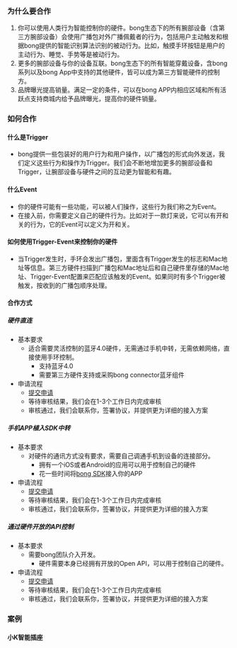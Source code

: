 ### 为什么要合作
1. 你可以使用人类行为智能控制你的硬件。bong生态下的所有腕部设备（含第三方腕部设备）会使用广播包对外广播佩戴者的行为，包括用户主动触发和根据bong提供的智能识别算法识别的被动行为。比如，触摸手环按钮是用户的主动行为、睡觉、手势等是被动行为。
2. 更多的腕部设备与你的设备互联。bong生态下的所有智能穿戴设备，含bong系列以及bong App中支持的其他硬件，皆可以成为第三方智能硬件的控制方。
3. 品牌曝光提高销量。满足一定的条件，可以在bong APP内相应区域和所有活跃点支持商城内给予品牌曝光，提高你的硬件销量。

### 如何合作
#### 什么是Trigger
- bong提供一些包装好的用户行为和用户操作，以广播包的形式向外发送，我们定义这些行为和操作为Trigger。我们会不断地增加更多的腕部设备和Trigger，让腕部设备与硬件之间的互动更为智能和有趣。

#### 什么Event
- 你的硬件可能有一些功能，可以被人们操作，这些行为我们称之为Event。
- 在接入前，你需要定义自己的硬件行为。比如对于一款灯来说，它可以有开和关的行为，它的Event可以定义为开和关。

#### 如何使用Trigger-Event来控制你的硬件
- 当Trigger发生时，手环会发出广播包，里面含有Trigger发生的标志和Mac地址等信息。第三方硬件扫描到广播包和Mac地址后和自己硬件里存储的Mac地址、Trigger-Event配置来匹配应该触发的Event。如果同时有多个Trigger被触发，按收到的广播包顺序处理。

#### 合作方式
##### 硬件直连
- 基本要求
     - 适合需要灵活控制的蓝牙4.0硬件，无需通过手机中转，无需依赖网络，直接使用手环控制。
        - 支持蓝牙4.0
        - 需要第三方硬件支持或采购bong connector蓝牙组件
- 申请流程
    - [提交申请](http://www.mikecrm.com/f.php?t=5FJFxc)
    - 等待审核结果，我们会在1-3个工作日内完成审核
    - 审核通过，我们会联系你，签署协议，并提供更为详细的接入方案

##### 手机APP植入SDK中转
- 基本要求
     - 对硬件的通讯方式没有要求，需要自己调通手机到设备的连接部分。
        - 拥有一个iOS或者Android的应用可以用于控制自己的硬件
        - 花一些时间将[bong SDK](https://github.com/Ginshell/bongOpenPlatform#bong%E6%97%A0%E7%BA%BF%E5%BC%80%E6%94%BE%E5%B9%B3%E5%8F%B0)接入你的APP
- 申请流程
    - [提交申请](http://www.mikecrm.com/f.php?t=5FJFxc)
    - 等待审核结果，我们会在1-3个工作日内完成审核
    - 审核通过，我们会联系你，签署协议，并提供更为详细的接入方案

##### 通过硬件开放的API控制
- 基本要求
     - 需要bong团队介入开发。
        - 硬件需要本身已经拥有开放的Open API，可以用于控制自己的硬件。
- 申请流程
    - [提交申请](http://www.mikecrm.com/f.php?t=5FJFxc)
    - 等待审核结果，我们会在1-3个工作日内完成审核
    - 审核通过，我们会联系你，签署协议，并提供更为详细的接入方案

### 案例
#### 小K智能插座

